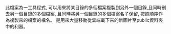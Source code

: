 此檔案為一工具程式, 可以用來將某目錄的多個檔案複製到另外一個目錄,且同時刪去另一個目錄的多個檔案, 且同時將另一個目錄的多個檔案名子保留, 按照順序作為複製來的檔案的檔名。
是用來大量移動從雲端載下來的新圖片至public資料夾中的利器。

